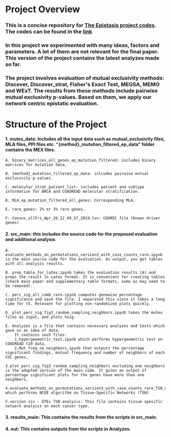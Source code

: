 # Project Overview

### This is a concise repository for [The Epistasis project codes](https://gitlab.com/cansuyalcin/network_centric_epistatic_evaluation_project "Research"). The codes can be found in the [link](https://gitlab.com/cansuyalcin/network_centric_epistatic_evaluation_project "Research")

### In this project we experimented with many ideas, factors and parameters. A lot of them are not relevant for the final paper. This version of the project contains the latest analyzes made so far. 

### The project involves evaluation of mutual exclusivity methods: Discover, Discover_strat, Fisher's Exact Test, MEGSA, MEMO and WExT. The results from these methods include pairwise mutual exclusivity p-values. Based on them, we apply our network centric epistatic evaluation.

# Structure of the Project

#### 1. mutex_data: Includes all the input data such as mutual_exclusivity files, MLA files, PPI files etc. "{method}_mutation_filtered_ep_data" folder contains the MEX files.

	A. binary_matrices_all_genes_ep_mutation_filtered: includes binary matrices for mutation data.

	B. {method}_mutation_filtered_ep_data: inlcudes pairwise mutual exclusivity p-values.

	C. molecular_strat_patient_list: includes patient and subtype information for BRCA and COADREAD molecular stratification.

	D. MLA_ep_mutation_filtered_all_genes: Corresponding MLA.

	E. rare_genes: 2% or 3% rare genes.

	F: Census_allFri_Apr_26_12_49_57_2019.tsv: COSMIC file (Known driver genes)


#### 2. src_main: this includes the source code for the proposed evaluation and additional analysis

	A. evaluate_methods_on_permutations_version3_with_case_counts_rare.ipynb is the main source code for the evaluation. As output, you get tables with all analysis results.

	B. prep_table_for_latex.ipynb takes the evaluation results (A) and preps the result in Latex format. It is convenient for creating tables (check main paper and supplementary table formats, some &s may need to be removed).

	C. perc_sig_all_comb_rare.ipynb computes genewise percentage significance and save the file. I separated this since it takes a long time for t5. Relevant for plotting non-randomized plots quickly.

	D. plot_perc_sig_fig3_random_sampling_neighbors.ipynb takes the mutex files as input, and plots %sig.

	E. Analyzes is a file that contains necessary analyzes and tests which gave us an idea of data. 
		It contains such files:
		1.hypergeometric_test.ipynb which performs hypergeometric test on COADREAD t20 data,
		2.Mut_freq_no_neighbors.ipynb that outputs the percentage significant findings, mutual frequency and number of neighbors of each CGC genes,
		3.plot_perc_sig_fig3_random_sampling_neighbors_excluding_one_neighbors.ipynb is the adapted version of the main code. It gives an output of percentage significant plots for the genes have more than one neighbors,
		4.evaluate_methods_on_permutations_version3_with_case_counts_rare_TSN_networks.ipynb which performs NCEE algorithm on Tissue-Specific Networks (TSN)

	F.version ziv - GTEx TSN analysis: This file contains tissue spesific network analysis on each cancer type. 

#### 3. results_main: This contains the results from the scripts in src_main.

#### 4. out: This contains outputs from the scripts in Analyzes. 

